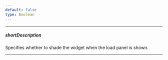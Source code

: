 ```yaml
---
default: false
type: Boolean
---
```

---
##### shortDescription
Specifies whether to shade the widget when the load panel is shown.

---
